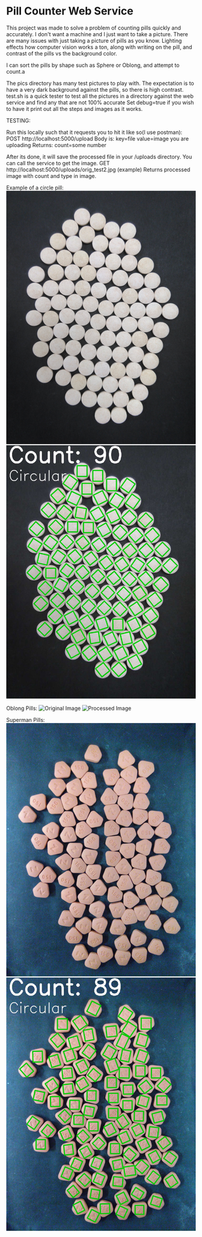 # Pill Counter Web Service 
This project was made to solve a problem of counting pills quickly and accurately. I don't want a machine and I just want to take a picture.
There are many issues with just taking a picture of pills as you know. Lighting effects how computer vision works a ton, along with writing on the pill,
and contrast of the pills vs the background color.

I can sort the pills by shape such as Sphere or Oblong, and attempt to count.a

The pics directory has many test pictures to play with. The expectation is to have a very dark background against the pills, so there is high contrast.
test.sh is a quick tester to test all the pictures in a directory against the web service and find any that are not 100% accurate
Set debug=true if you wish to have it print out all the steps and images as it works.

TESTING:

Run this locally such that it requests you to hit it like so(I use postman):
POST http://localhost:5000/upload
Body is: key=file value=image you are uploading
Returns: count=some number

After its done, it will save the processed file in your /uploads directory. You can call the service to get the image.
GET http://localhost:5000/uploads/orig_test2.jpg   (example)
Returns processed image with count and type in image.

Example of a circle pill:
![Original Image](https://github.com/jeunetoujour/PillCounter/blob/master/pics/orig_test2.jpg?s=300)
![Processed Image](https://github.com/jeunetoujour/PillCounter/blob/master/pics/cv_orig_test2.jpg?s=300)

Oblong Pills:
![Original Image](https://github.com/jeunetoujour/PillCounter/blob/master/pics/fat_test2.jpg?s=300)
![Processed Image](https://github.com/jeunetoujour/PillCounter/blob/master/pics/cv_fat_test2.jpg?s=300)

Superman Pills:
![Original Image](https://github.com/jeunetoujour/PillCounter/blob/master/pics/orig_test7.jpg?s=300)
![Processed Image](https://github.com/jeunetoujour/PillCounter/blob/master/pics/cv_orig_test7.jpg?s=300)
